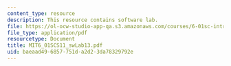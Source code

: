```yaml
---
content_type: resource
description: This resource contains software lab.
file: https://ol-ocw-studio-app-qa.s3.amazonaws.com/courses/6-01sc-introduction-to-electrical-engineering-and-computer-science-i-spring-2011/baeaad496857751da2d23da78329792e_MIT6_01SCS11_swLab13.pdf
file_type: application/pdf
resourcetype: Document
title: MIT6_01SCS11_swLab13.pdf
uid: baeaad49-6857-751d-a2d2-3da78329792e
---
```

